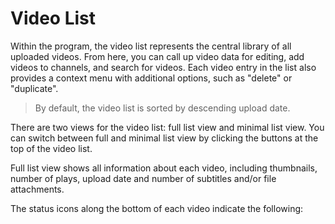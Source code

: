 # Video List

Within the program, the video list represents the central library of all uploaded videos. 
From here, you can call up video data for editing, add videos to channels, and search for videos. 
Each video entry in the list also provides a context menu with additional options, such as "delete" or "duplicate".

> By default, the video list is sorted by descending upload date.

There are two views for the video list: full list view and minimal list view. 
You can switch between full and minimal list view by clicking the buttons at the top of the video list.

Full list view shows all information about each video, including thumbnails, number of plays, upload date and number of subtitles and/or file attachments. 

The status icons along the bottom of each video indicate the following: 

